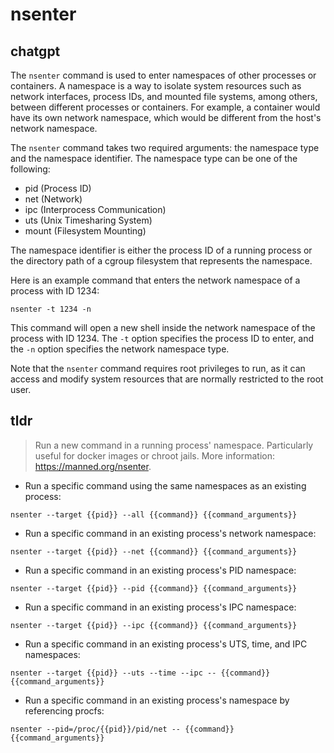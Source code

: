 # nsenter 
## chatgpt 
The `nsenter` command is used to enter namespaces of other processes or containers. A namespace is a way to isolate system resources such as network interfaces, process IDs, and mounted file systems, among others, between different processes or containers. For example, a container would have its own network namespace, which would be different from the host's network namespace.

The `nsenter` command takes two required arguments: the namespace type and the namespace identifier. The namespace type can be one of the following:

- pid (Process ID)
- net (Network)
- ipc (Interprocess Communication)
- uts (Unix Timesharing System)
- mount (Filesystem Mounting)

The namespace identifier is either the process ID of a running process or the directory path of a cgroup filesystem that represents the namespace.

Here is an example command that enters the network namespace of a process with ID 1234:

```
nsenter -t 1234 -n
```

This command will open a new shell inside the network namespace of the process with ID 1234. The `-t` option specifies the process ID to enter, and the `-n` option specifies the network namespace type.

Note that the `nsenter` command requires root privileges to run, as it can access and modify system resources that are normally restricted to the root user. 

## tldr 
 
> Run a new command in a running process' namespace.
> Particularly useful for docker images or chroot jails.
> More information: <https://manned.org/nsenter>.

- Run a specific command using the same namespaces as an existing process:

`nsenter --target {{pid}} --all {{command}} {{command_arguments}}`

- Run a specific command in an existing process's network namespace:

`nsenter --target {{pid}} --net {{command}} {{command_arguments}}`

- Run a specific command in an existing process's PID namespace:

`nsenter --target {{pid}} --pid {{command}} {{command_arguments}}`

- Run a specific command in an existing process's IPC namespace:

`nsenter --target {{pid}} --ipc {{command}} {{command_arguments}}`

- Run a specific command in an existing process's UTS, time, and IPC namespaces:

`nsenter --target {{pid}} --uts --time --ipc -- {{command}} {{command_arguments}}`

- Run a specific command in an existing process's namespace by referencing procfs:

`nsenter --pid=/proc/{{pid}}/pid/net -- {{command}} {{command_arguments}}`
